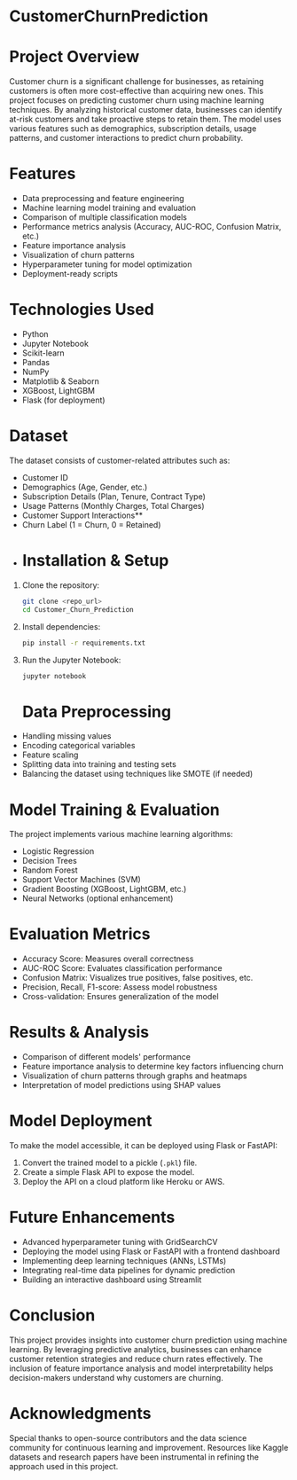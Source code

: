 # CustomerChurnPrediction
# Project Overview
Customer churn is a significant challenge for businesses, as retaining customers is often more cost-effective than acquiring new ones. This project focuses on predicting customer churn using machine learning techniques. By analyzing historical customer data, businesses can identify at-risk customers and take proactive steps to retain them. The model uses various features such as demographics, subscription details, usage patterns, and customer interactions to predict churn probability.
# Features
- Data preprocessing and feature engineering
- Machine learning model training and evaluation
- Comparison of multiple classification models
- Performance metrics analysis (Accuracy, AUC-ROC, Confusion Matrix, etc.)
- Feature importance analysis
- Visualization of churn patterns
- Hyperparameter tuning for model optimization
- Deployment-ready scripts
# Technologies Used
- Python
- Jupyter Notebook
- Scikit-learn
- Pandas
- NumPy
- Matplotlib & Seaborn
- XGBoost, LightGBM
- Flask (for deployment)
# Dataset
The dataset consists of customer-related attributes such as:
- Customer ID
- Demographics (Age, Gender, etc.)
- Subscription Details (Plan, Tenure, Contract Type)
- Usage Patterns (Monthly Charges, Total Charges)
- Customer Support Interactions**
- Churn Label (1 = Churn, 0 = Retained)
- # Installation & Setup
1. Clone the repository:
   ```bash
   git clone <repo_url>
   cd Customer_Churn_Prediction
   ```
2. Install dependencies:
   ```bash
   pip install -r requirements.txt
   ```
3. Run the Jupyter Notebook:
   ```bash
   jupyter notebook
   ```
   # Data Preprocessing
- Handling missing values
- Encoding categorical variables
- Feature scaling
- Splitting data into training and testing sets
- Balancing the dataset using techniques like SMOTE (if needed)
# Model Training & Evaluation
The project implements various machine learning algorithms:
- Logistic Regression
- Decision Trees
- Random Forest
- Support Vector Machines (SVM)
- Gradient Boosting (XGBoost, LightGBM, etc.)
- Neural Networks (optional enhancement)
# Evaluation Metrics
- Accuracy Score: Measures overall correctness
- AUC-ROC Score: Evaluates classification performance
- Confusion Matrix: Visualizes true positives, false positives, etc.
- Precision, Recall, F1-score: Assess model robustness
- Cross-validation: Ensures generalization of the model
# Results & Analysis
- Comparison of different models' performance
- Feature importance analysis to determine key factors influencing churn
- Visualization of churn patterns through graphs and heatmaps
- Interpretation of model predictions using SHAP values
# Model Deployment
To make the model accessible, it can be deployed using Flask or FastAPI:
1. Convert the trained model to a pickle (`.pkl`) file.
2. Create a simple Flask API to expose the model.
3. Deploy the API on a cloud platform like Heroku or AWS.
# Future Enhancements
- Advanced hyperparameter tuning with GridSearchCV
- Deploying the model using Flask or FastAPI with a frontend dashboard
- Implementing deep learning techniques (ANNs, LSTMs)
- Integrating real-time data pipelines for dynamic prediction
- Building an interactive dashboard using Streamlit
# Conclusion
This project provides insights into customer churn prediction using machine learning. By leveraging predictive analytics, businesses can enhance customer retention strategies and reduce churn rates effectively. The inclusion of feature importance analysis and model interpretability helps decision-makers understand why customers are churning.
# Acknowledgments
Special thanks to open-source contributors and the data science community for continuous learning and improvement. Resources like Kaggle datasets and research papers have been instrumental in refining the approach used in this project.
